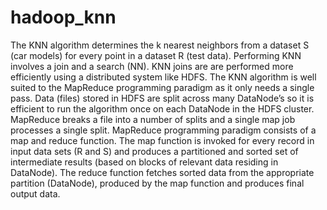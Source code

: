 # hadoop_knn

The KNN algorithm determines the k nearest neighbors from a dataset S (car models) for every point in a dataset R (test data). Performing KNN involves a join and a search (NN). KNN joins are are performed more efficiently using a distributed system like HDFS. The KNN algorithm is well suited to the MapReduce programming paradigm as it only needs a single pass. Data (files) stored in HDFS are split across many DataNode’s so it is efficient to run the algorithm once on each DataNode in the HDFS cluster. MapReduce breaks a file into a number of splits and a single map job processes a single split. MapReduce programming paradigm consists of a map and reduce function. The map function is invoked for every record in input data sets (R and S) and produces a partitioned and sorted set of intermediate results (based on blocks of relevant data residing in DataNode). The reduce function fetches sorted data from the appropriate partition (DataNode), produced by the map function and produces final output data.

